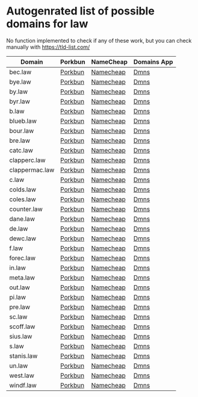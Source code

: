# Autogenrated list of possible domains for law

No function implemented to check if any of these work, but you can check manually with https://tld-list.com/

| Domain | Porkbun | NameCheap | Domains App |
|---|---|---|---|
| bec.law | [Porkbun](https://porkbun.com/checkout/search?prb=e814663da1&tlds=&idnLanguage=&search=search&q=bec.law) | [Namecheap](https://www.namecheap.com/domains/registration/results/?domain=bec.law) | [Dmns](https://dmns.app/domains?q=bec.law) |
| bye.law | [Porkbun](https://porkbun.com/checkout/search?prb=e814663da1&tlds=&idnLanguage=&search=search&q=bye.law) | [Namecheap](https://www.namecheap.com/domains/registration/results/?domain=bye.law) | [Dmns](https://dmns.app/domains?q=bye.law) |
| by.law | [Porkbun](https://porkbun.com/checkout/search?prb=e814663da1&tlds=&idnLanguage=&search=search&q=by.law) | [Namecheap](https://www.namecheap.com/domains/registration/results/?domain=by.law) | [Dmns](https://dmns.app/domains?q=by.law) |
| byr.law | [Porkbun](https://porkbun.com/checkout/search?prb=e814663da1&tlds=&idnLanguage=&search=search&q=byr.law) | [Namecheap](https://www.namecheap.com/domains/registration/results/?domain=byr.law) | [Dmns](https://dmns.app/domains?q=byr.law) |
| b.law | [Porkbun](https://porkbun.com/checkout/search?prb=e814663da1&tlds=&idnLanguage=&search=search&q=b.law) | [Namecheap](https://www.namecheap.com/domains/registration/results/?domain=b.law) | [Dmns](https://dmns.app/domains?q=b.law) |
| blueb.law | [Porkbun](https://porkbun.com/checkout/search?prb=e814663da1&tlds=&idnLanguage=&search=search&q=blueb.law) | [Namecheap](https://www.namecheap.com/domains/registration/results/?domain=blueb.law) | [Dmns](https://dmns.app/domains?q=blueb.law) |
| bour.law | [Porkbun](https://porkbun.com/checkout/search?prb=e814663da1&tlds=&idnLanguage=&search=search&q=bour.law) | [Namecheap](https://www.namecheap.com/domains/registration/results/?domain=bour.law) | [Dmns](https://dmns.app/domains?q=bour.law) |
| bre.law | [Porkbun](https://porkbun.com/checkout/search?prb=e814663da1&tlds=&idnLanguage=&search=search&q=bre.law) | [Namecheap](https://www.namecheap.com/domains/registration/results/?domain=bre.law) | [Dmns](https://dmns.app/domains?q=bre.law) |
| catc.law | [Porkbun](https://porkbun.com/checkout/search?prb=e814663da1&tlds=&idnLanguage=&search=search&q=catc.law) | [Namecheap](https://www.namecheap.com/domains/registration/results/?domain=catc.law) | [Dmns](https://dmns.app/domains?q=catc.law) |
| clapperc.law | [Porkbun](https://porkbun.com/checkout/search?prb=e814663da1&tlds=&idnLanguage=&search=search&q=clapperc.law) | [Namecheap](https://www.namecheap.com/domains/registration/results/?domain=clapperc.law) | [Dmns](https://dmns.app/domains?q=clapperc.law) |
| clappermac.law | [Porkbun](https://porkbun.com/checkout/search?prb=e814663da1&tlds=&idnLanguage=&search=search&q=clappermac.law) | [Namecheap](https://www.namecheap.com/domains/registration/results/?domain=clappermac.law) | [Dmns](https://dmns.app/domains?q=clappermac.law) |
| c.law | [Porkbun](https://porkbun.com/checkout/search?prb=e814663da1&tlds=&idnLanguage=&search=search&q=c.law) | [Namecheap](https://www.namecheap.com/domains/registration/results/?domain=c.law) | [Dmns](https://dmns.app/domains?q=c.law) |
| colds.law | [Porkbun](https://porkbun.com/checkout/search?prb=e814663da1&tlds=&idnLanguage=&search=search&q=colds.law) | [Namecheap](https://www.namecheap.com/domains/registration/results/?domain=colds.law) | [Dmns](https://dmns.app/domains?q=colds.law) |
| coles.law | [Porkbun](https://porkbun.com/checkout/search?prb=e814663da1&tlds=&idnLanguage=&search=search&q=coles.law) | [Namecheap](https://www.namecheap.com/domains/registration/results/?domain=coles.law) | [Dmns](https://dmns.app/domains?q=coles.law) |
| counter.law | [Porkbun](https://porkbun.com/checkout/search?prb=e814663da1&tlds=&idnLanguage=&search=search&q=counter.law) | [Namecheap](https://www.namecheap.com/domains/registration/results/?domain=counter.law) | [Dmns](https://dmns.app/domains?q=counter.law) |
| dane.law | [Porkbun](https://porkbun.com/checkout/search?prb=e814663da1&tlds=&idnLanguage=&search=search&q=dane.law) | [Namecheap](https://www.namecheap.com/domains/registration/results/?domain=dane.law) | [Dmns](https://dmns.app/domains?q=dane.law) |
| de.law | [Porkbun](https://porkbun.com/checkout/search?prb=e814663da1&tlds=&idnLanguage=&search=search&q=de.law) | [Namecheap](https://www.namecheap.com/domains/registration/results/?domain=de.law) | [Dmns](https://dmns.app/domains?q=de.law) |
| dewc.law | [Porkbun](https://porkbun.com/checkout/search?prb=e814663da1&tlds=&idnLanguage=&search=search&q=dewc.law) | [Namecheap](https://www.namecheap.com/domains/registration/results/?domain=dewc.law) | [Dmns](https://dmns.app/domains?q=dewc.law) |
| f.law | [Porkbun](https://porkbun.com/checkout/search?prb=e814663da1&tlds=&idnLanguage=&search=search&q=f.law) | [Namecheap](https://www.namecheap.com/domains/registration/results/?domain=f.law) | [Dmns](https://dmns.app/domains?q=f.law) |
| forec.law | [Porkbun](https://porkbun.com/checkout/search?prb=e814663da1&tlds=&idnLanguage=&search=search&q=forec.law) | [Namecheap](https://www.namecheap.com/domains/registration/results/?domain=forec.law) | [Dmns](https://dmns.app/domains?q=forec.law) |
| in.law | [Porkbun](https://porkbun.com/checkout/search?prb=e814663da1&tlds=&idnLanguage=&search=search&q=in.law) | [Namecheap](https://www.namecheap.com/domains/registration/results/?domain=in.law) | [Dmns](https://dmns.app/domains?q=in.law) |
| meta.law | [Porkbun](https://porkbun.com/checkout/search?prb=e814663da1&tlds=&idnLanguage=&search=search&q=meta.law) | [Namecheap](https://www.namecheap.com/domains/registration/results/?domain=meta.law) | [Dmns](https://dmns.app/domains?q=meta.law) |
| out.law | [Porkbun](https://porkbun.com/checkout/search?prb=e814663da1&tlds=&idnLanguage=&search=search&q=out.law) | [Namecheap](https://www.namecheap.com/domains/registration/results/?domain=out.law) | [Dmns](https://dmns.app/domains?q=out.law) |
| pi.law | [Porkbun](https://porkbun.com/checkout/search?prb=e814663da1&tlds=&idnLanguage=&search=search&q=pi.law) | [Namecheap](https://www.namecheap.com/domains/registration/results/?domain=pi.law) | [Dmns](https://dmns.app/domains?q=pi.law) |
| pre.law | [Porkbun](https://porkbun.com/checkout/search?prb=e814663da1&tlds=&idnLanguage=&search=search&q=pre.law) | [Namecheap](https://www.namecheap.com/domains/registration/results/?domain=pre.law) | [Dmns](https://dmns.app/domains?q=pre.law) |
| sc.law | [Porkbun](https://porkbun.com/checkout/search?prb=e814663da1&tlds=&idnLanguage=&search=search&q=sc.law) | [Namecheap](https://www.namecheap.com/domains/registration/results/?domain=sc.law) | [Dmns](https://dmns.app/domains?q=sc.law) |
| scoff.law | [Porkbun](https://porkbun.com/checkout/search?prb=e814663da1&tlds=&idnLanguage=&search=search&q=scoff.law) | [Namecheap](https://www.namecheap.com/domains/registration/results/?domain=scoff.law) | [Dmns](https://dmns.app/domains?q=scoff.law) |
| sius.law | [Porkbun](https://porkbun.com/checkout/search?prb=e814663da1&tlds=&idnLanguage=&search=search&q=sius.law) | [Namecheap](https://www.namecheap.com/domains/registration/results/?domain=sius.law) | [Dmns](https://dmns.app/domains?q=sius.law) |
| s.law | [Porkbun](https://porkbun.com/checkout/search?prb=e814663da1&tlds=&idnLanguage=&search=search&q=s.law) | [Namecheap](https://www.namecheap.com/domains/registration/results/?domain=s.law) | [Dmns](https://dmns.app/domains?q=s.law) |
| stanis.law | [Porkbun](https://porkbun.com/checkout/search?prb=e814663da1&tlds=&idnLanguage=&search=search&q=stanis.law) | [Namecheap](https://www.namecheap.com/domains/registration/results/?domain=stanis.law) | [Dmns](https://dmns.app/domains?q=stanis.law) |
| un.law | [Porkbun](https://porkbun.com/checkout/search?prb=e814663da1&tlds=&idnLanguage=&search=search&q=un.law) | [Namecheap](https://www.namecheap.com/domains/registration/results/?domain=un.law) | [Dmns](https://dmns.app/domains?q=un.law) |
| west.law | [Porkbun](https://porkbun.com/checkout/search?prb=e814663da1&tlds=&idnLanguage=&search=search&q=west.law) | [Namecheap](https://www.namecheap.com/domains/registration/results/?domain=west.law) | [Dmns](https://dmns.app/domains?q=west.law) |
| windf.law | [Porkbun](https://porkbun.com/checkout/search?prb=e814663da1&tlds=&idnLanguage=&search=search&q=windf.law) | [Namecheap](https://www.namecheap.com/domains/registration/results/?domain=windf.law) | [Dmns](https://dmns.app/domains?q=windf.law) |
